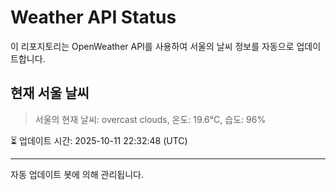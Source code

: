 
# Weather API Status

이 리포지토리는 OpenWeather API를 사용하여 서울의 날씨 정보를 자동으로 업데이트합니다.

## 현재 서울 날씨
> 서울의 현재 날씨: overcast clouds, 온도: 19.6°C, 습도: 96%

⏳ 업데이트 시간: 2025-10-11 22:32:48 (UTC)

---
자동 업데이트 봇에 의해 관리됩니다.

